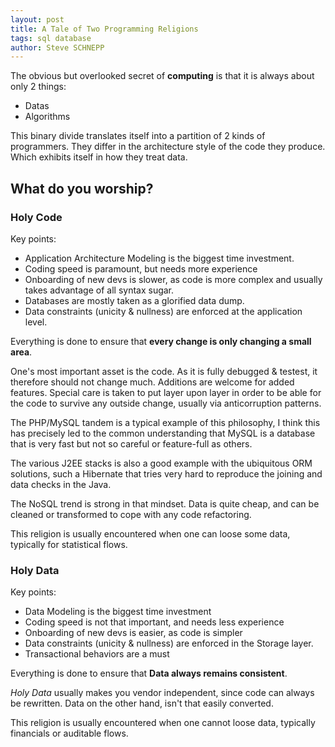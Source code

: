 ```yaml
---
layout: post
title: A Tale of Two Programming Religions
tags: sql database
author: Steve SCHNEPP
---
```


The obvious but overlooked secret of **computing** is that it
is always about only 2 things:

* Datas
* Algorithms

This binary divide translates itself into a partition of 2 kinds of
programmers. They differ in the architecture style of the code they produce.
Which exhibits itself in how they treat data.

## What do you worship?

### Holy Code

Key points:

* Application Architecture Modeling is the biggest time investment.
* Coding speed is paramount, but needs more experience
* Onboarding of new devs is slower, as code is more complex and usually takes advantage of all syntax sugar.
* Databases are mostly taken as a glorified data dump.
* Data constraints (unicity &amp; nullness) are enforced at the application
level.

Everything is done to ensure that **every change is only changing a small area**.

One's most important asset is the code. As it is fully debugged & testest, it
therefore should not change much. Additions are welcome for added features.
Special care is taken to put layer upon layer in order to be able for the code
to survive any outside change, usually via anticorruption patterns.

The PHP/MySQL tandem is a typical example of this philosophy, I think this
has precisely led to the common understanding that MySQL is a database that is
very fast but not so careful or feature-full as others.

The various J2EE stacks is also a good example with the ubiquitous ORM
solutions, such a Hibernate that tries very hard to reproduce the joining and
data checks in the Java.

The NoSQL trend is strong in that mindset. Data is quite cheap, and can
be cleaned or transformed to cope with any code refactoring.

This religion is usually encountered when one can loose some data, typically
for statistical flows.

### Holy Data

Key points:

* Data Modeling is the biggest time investment
* Coding speed is not that important, and needs less experience
* Onboarding of new devs is easier, as code is simpler
* Data constraints (unicity & nullness) are enforced in the Storage layer.
* Transactional behaviors are a must

Everything is done to ensure that **Data always remains consistent**.

*Holy Data* usually makes you vendor independent, since code can always be
rewritten. Data on the other hand, isn't that easily converted.

This religion is usually encountered when one cannot loose data, typically
financials or auditable flows.

